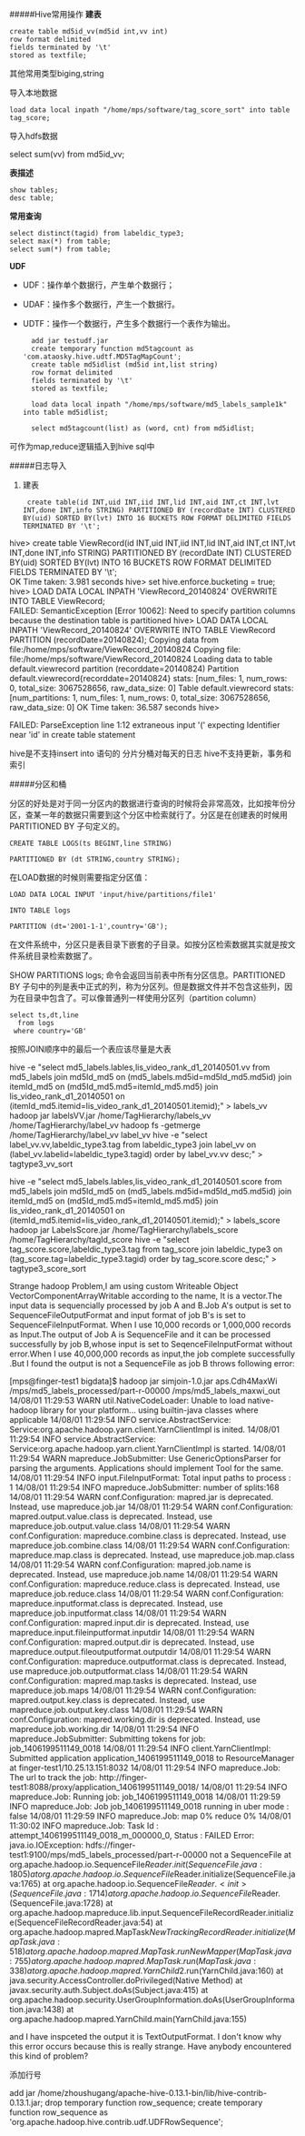 #####Hive常用操作
**建表**
	

	create table md5id_vv(md5id int,vv int)
	row format delimited
	fields terminated by '\t'
	stored as textfile;


其他常用类型biging,string

导入本地数据

	load data local inpath "/home/mps/software/tag_score_sort" into table tag_score;

导入hdfs数据


 select sum(vv) from md5id_vv;

**表描述**

	show tables;
	desc table;

**常用查询**
	
	select distinct(tagid) from labeldic_type3;
	select max(*) from table;  
	select sum(*) from table;   

**UDF**

* UDF：操作单个数据行，产生单个数据行；
* UDAF：操作多个数据行，产生一个数据行。
* UDTF：操作一个数据行，产生多个数据行一个表作为输出。

		add jar testudf.jar
		create temporary function md5tagcount as 'com.ataosky.hive.udtf.MD5TagMapCount';  
		create table md5idlist (md5id int,list string) 
		row format delimited
		fields terminated by '\t'
		stored as textfile;
		
		load data local inpath "/home/mps/software/md5_labels_sample1k" into table md5idlist;
		
		select md5tagcount(list) as (word, cnt) from md5idlist;

可作为map,reduce逻辑插入到hive sql中

#####日志导入

1. 建表

		create table(id INT,uid INT,iid INT,lid INT,aid INT,ct INT,lvt INT,done INT,info STRING) PARTITIONED BY (recordDate INT) CLUSTERED BY(uid) SORTED BY(lvt) INTO 16 BUCKETS ROW FORMAT DELIMITED FIELDS TERMINATED BY '\t';




hive> create table ViewRecord(id INT,uid INT,iid INT,lid INT,aid INT,ct INT,lvt INT,done INT,info STRING) PARTITIONED BY (recordDate INT) CLUSTERED BY(uid) SORTED BY(lvt) INTO 16 BUCKETS ROW FORMAT DELIMITED FIELDS TERMINATED BY '\t';  
OK
Time taken: 3.981 seconds
hive> set hive.enforce.bucketing = true;
hive> LOAD DATA LOCAL INPATH 'ViewRecord_20140824' OVERWRITE INTO TABLE ViewRecord;                              
FAILED: SemanticException [Error 10062]: Need to specify partition columns because the destination table is partitioned
hive> LOAD DATA LOCAL INPATH 'ViewRecord_20140824' OVERWRITE INTO TABLE ViewRecord PARTITION (recordDate=20140824);
Copying data from file:/home/mps/software/ViewRecord_20140824
Copying file: file:/home/mps/software/ViewRecord_20140824
Loading data to table default.viewrecord partition (recorddate=20140824)
Partition default.viewrecord{recorddate=20140824} stats: [num_files: 1, num_rows: 0, total_size: 3067528656, raw_data_size: 0]
Table default.viewrecord stats: [num_partitions: 1, num_files: 1, num_rows: 0, total_size: 3067528656, raw_data_size: 0]
OK
Time taken: 36.587 seconds
hive> 

FAILED: ParseException line 1:12 extraneous input '(' expecting Identifier near 'id' in create table statement

hive是不支持insert into 语句的
分片分桶对每天的日志
hive不支持更新，事务和索引

#####分区和桶

分区的好处是对于同一分区内的数据进行查询的时候将会非常高效，比如按年份分区，查某一年的数据只需要到这个分区中检索就行了。分区是在创建表的时候用 PARTITIONED BY 子句定义的。

	CREATE TABLE LOGS(ts BEGINT,line STRING)

	PARTITIONED BY (dt STRING,country STRING);

在LOAD数据的时候则需要指定分区值：

	LOAD DATA LOCAL INPUT 'input/hive/partitions/file1'

    INTO TABLE logs

    PARTITION (dt='2001-1-1',country='GB');
       
在文件系统中，分区只是表目录下嵌套的子目录。如按分区检索数据其实就是按文件系统目录检索数据了。

SHOW PARTITIONS logs; 命令会返回当前表中所有分区信息。PARTITIONED BY 子句中的列是表中正式的列，称为分区列。但是数据文件并不包含这些列，因为在目录中包含了。可以像普通列一样使用分区列（partition column）

	select ts,dt,line
	  from logs
	 where country='GB'

按照JOIN顺序中的最后一个表应该尽量是大表




hive -e "select md5_labels.lables,lis_video_rank_d1_20140501.vv from md5_labels join md5Id_md5 on (md5_labels.md5id=md5Id_md5.md5id) join itemId_md5 on (md5Id_md5.md5=itemId_md5.md5) join lis_video_rank_d1_20140501 on (itemId_md5.itemid=lis_video_rank_d1_20140501.itemid);" > labels_vv
hadoop jar labelsVV.jar /home/TagHierarchy/labels_vv /home/TagHierarchy/label_vv
hadoop fs -getmerge /home/TagHierarchy/label_vv label_vv
hive -e "select label_vv.vv,labeldic_type3.tag from labeldic_type3 join label_vv on (label_vv.labelid=labeldic_type3.tagid) order by label_vv.vv desc;" > tagtype3_vv_sort

hive -e "select md5_labels.lables,lis_video_rank_d1_20140501.score from md5_labels join md5Id_md5 on (md5_labels.md5id=md5Id_md5.md5id) join itemId_md5 on (md5Id_md5.md5=itemId_md5.md5) join lis_video_rank_d1_20140501 on (itemId_md5.itemid=lis_video_rank_d1_20140501.itemid);" > labels_score
hadoop jar LabelsScore.jar /home/TagHierarchy/labels_score /home/TagHierarchy/tagId_score
hive -e "select tag_score.score,labeldic_type3.tag from tag_score join labeldic_type3 on (tag_score.tag=labeldic_type3.tagid) order by tag_score.score desc;" > tagtype3_score_sort

Strange hadoop Problem,I am using custom Writeable Object VectorComponentArrayWritable according to the name, It is a vector.The input data is sequencially processed by job A and B.Job A's output is set to SequenceFileOutputFormat and input format of job B's  is set to SequenceFileInputFormat. When I use 10,000 records or 1,000,000 records as Input.The output of Job A is SequenceFile and it can be processed successfully by job B,whose input is set to SeqenceFileInputFormat without error.When I use 40,000,000 records as input,the job complete successfully .But I found the output is not a SequenceFile as job B throws following error:

[mps@finger-test1 bigdata]$ hadoop jar simjoin-1.0.jar aps.Cdh4MaxWi /mps/md5_labels_processed/part-r-00000 /mps/md5_labels_maxwi_out
14/08/01 11:29:53 WARN util.NativeCodeLoader: Unable to load native-hadoop library for your platform... using builtin-java classes where applicable
14/08/01 11:29:54 INFO service.AbstractService: Service:org.apache.hadoop.yarn.client.YarnClientImpl is inited.
14/08/01 11:29:54 INFO service.AbstractService: Service:org.apache.hadoop.yarn.client.YarnClientImpl is started.
14/08/01 11:29:54 WARN mapreduce.JobSubmitter: Use GenericOptionsParser for parsing the arguments. Applications should implement Tool for the same.
14/08/01 11:29:54 INFO input.FileInputFormat: Total input paths to process : 1
14/08/01 11:29:54 INFO mapreduce.JobSubmitter: number of splits:168
14/08/01 11:29:54 WARN conf.Configuration: mapred.jar is deprecated. Instead, use mapreduce.job.jar
14/08/01 11:29:54 WARN conf.Configuration: mapred.output.value.class is deprecated. Instead, use mapreduce.job.output.value.class
14/08/01 11:29:54 WARN conf.Configuration: mapreduce.combine.class is deprecated. Instead, use mapreduce.job.combine.class
14/08/01 11:29:54 WARN conf.Configuration: mapreduce.map.class is deprecated. Instead, use mapreduce.job.map.class
14/08/01 11:29:54 WARN conf.Configuration: mapred.job.name is deprecated. Instead, use mapreduce.job.name
14/08/01 11:29:54 WARN conf.Configuration: mapreduce.reduce.class is deprecated. Instead, use mapreduce.job.reduce.class
14/08/01 11:29:54 WARN conf.Configuration: mapreduce.inputformat.class is deprecated. Instead, use mapreduce.job.inputformat.class
14/08/01 11:29:54 WARN conf.Configuration: mapred.input.dir is deprecated. Instead, use mapreduce.input.fileinputformat.inputdir
14/08/01 11:29:54 WARN conf.Configuration: mapred.output.dir is deprecated. Instead, use mapreduce.output.fileoutputformat.outputdir
14/08/01 11:29:54 WARN conf.Configuration: mapreduce.outputformat.class is deprecated. Instead, use mapreduce.job.outputformat.class
14/08/01 11:29:54 WARN conf.Configuration: mapred.map.tasks is deprecated. Instead, use mapreduce.job.maps
14/08/01 11:29:54 WARN conf.Configuration: mapred.output.key.class is deprecated. Instead, use mapreduce.job.output.key.class
14/08/01 11:29:54 WARN conf.Configuration: mapred.working.dir is deprecated. Instead, use mapreduce.job.working.dir
14/08/01 11:29:54 INFO mapreduce.JobSubmitter: Submitting tokens for job: job_1406199511149_0018
14/08/01 11:29:54 INFO client.YarnClientImpl: Submitted application application_1406199511149_0018 to ResourceManager at finger-test1/10.25.13.151:8032
14/08/01 11:29:54 INFO mapreduce.Job: The url to track the job: http://finger-test1:8088/proxy/application_1406199511149_0018/
14/08/01 11:29:54 INFO mapreduce.Job: Running job: job_1406199511149_0018
14/08/01 11:29:59 INFO mapreduce.Job: Job job_1406199511149_0018 running in uber mode : false
14/08/01 11:29:59 INFO mapreduce.Job:  map 0% reduce 0%
14/08/01 11:30:02 INFO mapreduce.Job: Task Id : attempt_1406199511149_0018_m_000000_0, Status : FAILED
Error: java.io.IOException: hdfs://finger-test1:9100/mps/md5_labels_processed/part-r-00000 not a SequenceFile
        at org.apache.hadoop.io.SequenceFile$Reader.init(SequenceFile.java:1805)
        at org.apache.hadoop.io.SequenceFile$Reader.initialize(SequenceFile.java:1765)
        at org.apache.hadoop.io.SequenceFile$Reader.<init>(SequenceFile.java:1714)
        at org.apache.hadoop.io.SequenceFile$Reader.<init>(SequenceFile.java:1728)
        at org.apache.hadoop.mapreduce.lib.input.SequenceFileRecordReader.initialize(SequenceFileRecordReader.java:54)
        at org.apache.hadoop.mapred.MapTask$NewTrackingRecordReader.initialize(MapTask.java:518)
        at org.apache.hadoop.mapred.MapTask.runNewMapper(MapTask.java:755)
        at org.apache.hadoop.mapred.MapTask.run(MapTask.java:338)
        at org.apache.hadoop.mapred.YarnChild$2.run(YarnChild.java:160)
        at java.security.AccessController.doPrivileged(Native Method)
        at javax.security.auth.Subject.doAs(Subject.java:415)
        at org.apache.hadoop.security.UserGroupInformation.doAs(UserGroupInformation.java:1438)
        at org.apache.hadoop.mapred.YarnChild.main(YarnChild.java:155)

and I have inspceted the output it is TextOutputFormat. I don't know why this error occurs because this is really strange. Have anybody encountered this kind of problem? 


添加行号

add jar /home/zhoushugang/apache-hive-0.13.1-bin/lib/hive-contrib-0.13.1.jar;
drop temporary function row_sequence;
create temporary function row_sequence as 'org.apache.hadoop.hive.contrib.udf.UDFRowSequence';